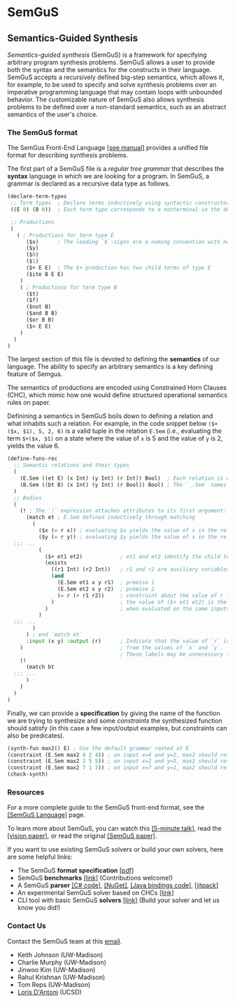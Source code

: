 
# SemGuS

## Semantics-Guided Synthesis

*Semantics-guided synthesis* (SemGuS) is a framework for specifying arbitrary program synthesis problems. SemGuS allows a user to provide both the syntax and the semantics for the constructs in their language. SemGuS accepts a recursively defined big-step semantics, which allows it, for example, to be used to specify and solve synthesis problems over an imperative programming language that may contain loops with unbounded behavior. The customizable nature of SemGuS also allows synthesis problems to be defined over a non-standard semantics, such as an abstract semantics of the user's choice.

### The SemGuS format

The SemGus Front-End Language [[see manual]](res/semgus-lang.pdf) provides a unified file format for describing synthesis problems.

The first part of a SemGuS file is a *regular tree grammar* that describes the **syntax** language in which we are looking for a program.
In SemGuS, a grammar is declared as a recursive data type as follows.

```lisp
(declare-term-types  
 ;; Term types  ; Declare terms inductively using syntactic constructors
 ((E 0) (B 0))  ; Each term type corresponds to a nonterminal in the default grammar

 ;; Productions
 (
   ( ; Productions for term type E
      ($x)      ; The leading `$`-signs are a naming convention with no special significance.
      ($y) 
      ($0)
      ($1)
      ($+ E E)  ; The $+ production has two child terms of type E
      ($ite B E E)
    )
    ( ; Productions for term type B
      ($t) 
      ($f)
      ($not B)
      ($and B B)
      ($or B B)
      ($< E E)
    )
  )
)
```

The largest section of this file is devoted to defining the **semantics** of our language. The ability to specify an arbitrary semantics is a key defining feature of Semgus.

The semantics of productions are encoded using Constrained Horn Clauses (CHC), which mimic how one would define structured operational semantics rules on paper.

Definining a semantics in SemGuS boils down to defining a relation and what inhabits such a relation.
For example, in the code snippet below `($+($x, $1), 5, 2, 6)` is a valid tuple in the relation `E.Sem` (i.e., evaluating the term `$+($x, $1)` on a state where the value of `x` is 5 and the value of `y` is 2, yields the value 6.

```lisp
(define-funs-rec
  ;; Semantic relations and their types
  (
    (E.Sem ((et E) (x Int) (y Int) (r Int)) Bool)  ; Each relation is declared as a function Sem : (members) -> Bool
    (B.Sem ((bt B) (x Int) (y Int) (r Bool)) Bool) ; The `_.Sem` names are a naming convention with no special significance.
  )
  ;; Bodies
  (
    (! ; The `!` expression attaches attributes to its first argument: in this case, the `:in` and `:out` labels below
      (match et ; E.Sem defined inductively through matching
        (
          ($x (= r x)) ; evaluating $x yields the value of x in the relation
          ($y (= r y)) ; evaluating $y yields the value of x in the relation
  ;;; ...
          (
            ($+ et1 et2)            ; et1 and et2 identify the child terms
            (exists
              ((r1 Int) (r2 Int))   ; r1 and r2 are auxiliary variables
              (and
                (E.Sem et1 x y r1)  ; premise 1
                (E.Sem et2 x y r2)  ; premise 2
                (= r (+ r1 r2))     ; constraint about the value of r in the consequence
              )                     ; the value of ($+ et1 et2) is the value of et1 plus the et2
            )                       ; when evaluated on the same inputs x and y
          )
  ;;; ...
        )
      ) ; end `match et`
      :input (x y) :output (r)      ; Indicate that the value of `r` is intended to be determined
    )                               ; from the values of `x` and `y`.
                                    ; These labels may be unnecessary for some solvers.
    (!
      (match bt
  ;;; ...
      )
    )
  )
)
```

Finally, we can provide a **specification** by giving the name of the function we are trying to synthesize and some *constraints* the synthesized function should satisfy (in this case a few input/output examples, but constraints can also be predicates). 

```lisp
(synth-fun max2() E) ; Use the default grammar rooted at E
(constraint (E.Sem max2 4 2 4)) ; on input x=4 and y=2, max2 should return 4
(constraint (E.Sem max2 2 5 5)) ; on input x=2 and y=5, max2 should return 5
(constraint (E.Sem max2 7 1 7)) ; on input x=7 and y=1, max2 should return 7
(check-synth)
```

### Resources

For a more complete guide to the SemGuS front-end format, see the [[SemGuS Language]](/language) page.

To learn more about SemGuS, you can watch this [[5-minute talk]](talks), read the [[vision paper]](https://cseweb.ucsd.edu/~ldantoni/papers/cav21-keynote.pdf), or read the original [[SemGuS paper]](https://cseweb.ucsd.edu/~ldantoni/papers/popl21.pdf).

If you want to use existing SemGuS solvers or build your own solvers, here are some helpful links:
- The SemGuS **format specification** [[pdf]](res/semgus-lang.pdf)
- SemGuS **benchmarks** [[link]](https://github.com/SemGuS-git/Semgus-Benchmarks) (Contributions welcome!)
- A SemGuS **parser** [[C# code]](https://github.com/SemGuS-git/Semgus-Parser), [[NuGet]](https://www.nuget.org/packages/Semgus.Parser), [[Java bindings code]](https://github.com/SemGuS-git/Semgus-Java), [[jitpack]](https://jitpack.io/#SemGuS-git/Semgus-Java)
- An experimental SemGuS solver based on CHCs [[link]](https://github.com/SemGuS-git/Semgus-Messy)
- CLI tool with basic SemGuS **solvers** [[link]](https://github.com/kjcjohnson/ks2-mono) (Build your solver and let us know you did!)


### Contact Us 
Contact the SemGuS team at this [email](mailto:semgus@office365.wisc.edu).

- Keith Johnson (UW-Madison)
- Charlie Murphy (UW-Madison)
- Jinwoo Kim (UW-Madison)
- Rahul Krishnan (UW-Madison)
- Tom Reps (UW-Madison)
- [Loris D'Antoni](https://cseweb.ucsd.edu/~ldantoni/) (UCSD)

